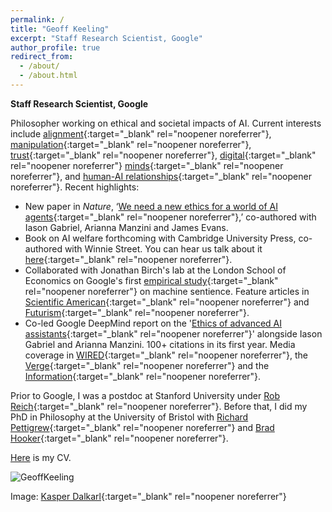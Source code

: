 ```yaml
---
permalink: /
title: "Geoff Keeling"
excerpt: "Staff Research Scientist, Google"
author_profile: true
redirect_from: 
  - /about/
  - /about.html
---
```


**Staff Research Scientist, Google**

Philosopher working on ethical and societal impacts of AI. Current interests include [alignment](https://link.springer.com/article/10.1007/s11098-025-02300-4?utm_source=rct_congratemailt&utm_medium=email&utm_campaign=oa_20250330&utm_content=10.1007/s11098-025-02300-4){:target="_blank" rel="noopener noreferrer"}, [manipulation](https://arxiv.org/pdf/2404.15058){:target="_blank" rel="noopener noreferrer"}, [trust](https://dl.acm.org/doi/10.1145/3630106.3658964){:target="_blank" rel="noopener noreferrer"}, [digital](https://arxiv.org/pdf/2506.13403){:target="_blank" rel="noopener noreferrer"} [minds](https://www.tandfonline.com/doi/abs/10.1080/0020174X.2025.2450598){:target="_blank" rel="noopener noreferrer"}, and [human-AI relationships](https://ojs.aaai.org/index.php/AIES/article/view/31694){:target="_blank" rel="noopener noreferrer"}. Recent highlights:

* New paper in _Nature_, ‘[We need a new ethics for a world of AI agents](https://www.nature.com/articles/d41586-025-02454-5){:target="_blank" rel="noopener noreferrer"},’ co-authored with Iason Gabriel, Arianna Manzini and James Evans. 
* Book on AI welfare forthcoming with Cambridge University Press, co-authored with Winnie Street. You can hear us talk about it [here](https://youtu.be/U0GBfbgYf-Y?si=znis3mac0whB5aQu){:target="_blank" rel="noopener noreferrer"}.
* Collaborated with Jonathan Birch's lab at the London School of Economics on Google's first [empirical study](https://arxiv.org/pdf/2411.02432){:target="_blank" rel="noopener noreferrer"} on machine sentience. Feature articles in [Scientific American](https://www.scientificamerican.com/article/could-inflicting-pain-test-ai-for-sentience/){:target="_blank" rel="noopener noreferrer"} and [Futurism](https://futurism.com/scientists-experiment-with-subjecting-ai-to-pain){:target="_blank" rel="noopener noreferrer"}.
* Co-led Google DeepMind report on the '[Ethics of advanced AI assistants](https://arxiv.org/pdf/2404.16244){:target="_blank" rel="noopener noreferrer"}' alongside Iason Gabriel and Arianna Manzini. 100+ citations in its first year. Media coverage in [WIRED](https://www.wired.com/story/prepare-to-get-manipulated-by-emotionally-expressive-chatbots/){:target="_blank" rel="noopener noreferrer"}, the [Verge](https://www.theverge.com/c/24300623/ai-companions-replika-openai-chatgpt-assistant-romance){:target="_blank" rel="noopener noreferrer"} and the [Information](https://www.theinformation.com/articles/why-google-and-openai-dont-see-eye-to-eye-on-voice-assistants){:target="_blank" rel="noopener noreferrer"}.

Prior to Google, I was a postdoc at Stanford University under [Rob Reich](https://en.wikipedia.org/wiki/Rob_Reich){:target="_blank" rel="noopener noreferrer"}. Before that, I did my PhD in Philosophy at the University of Bristol with [Richard Pettigrew](https://richardpettigrew.com/){:target="_blank" rel="noopener noreferrer"} and [Brad Hooker](https://en.wikipedia.org/wiki/Brad_Hooker){:target="_blank" rel="noopener noreferrer"}. 

[Here](https://geoffkeeling.github.io/files/CV.pdf) is my CV.

![GeoffKeeling](https://geoffkeeling.github.io/images/bio-photo.jpg)

Image: [Kasper Dalkarl](https://www.kasperdalkarl.com/){:target="_blank" rel="noopener noreferrer"}
